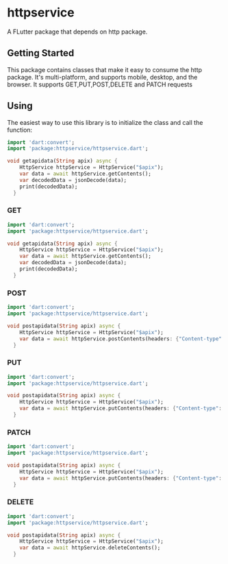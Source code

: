 # httpservice

A FLutter package that depends on http package.


## Getting Started
 
This package contains classes that make it
easy to consume the http package. It's multi-platform, and supports mobile, desktop,
and the browser.
It supports GET,PUT,POST,DELETE and PATCH requests

## Using

The easiest way to use this library is to initialize the class and call the function:

```dart
import 'dart:convert';
import 'package:httpservice/httpservice.dart';

void getapidata(String apix) async {
    HttpService httpService = HttpService("$apix");
    var data = await httpService.getContents();
    var decodedData = jsonDecode(data);
    print(decodedData);
  }

```

### GET

```dart
import 'dart:convert';
import 'package:httpservice/httpservice.dart';

void getapidata(String apix) async {
    HttpService httpService = HttpService("$apix");
    var data = await httpService.getContents();
    var decodedData = jsonDecode(data);
    print(decodedData);
  }

```


### POST

```dart
import 'dart:convert';
import 'package:httpservice/httpservice.dart';

void postapidata(String apix) async {
    HttpService httpService = HttpService("$apix");
    var data = await httpService.postContents(headers: {"Content-type": "application/json"},body: '{"title": "Hello", "body": "body text", "userId": 1}');
  }

```


### PUT

```dart
import 'dart:convert';
import 'package:httpservice/httpservice.dart';

void postapidata(String apix) async {
    HttpService httpService = HttpService("$apix");
    var data = await httpService.putContents(headers: {"Content-type": "application/json"},body:'{"title": "Hello", "body": "body text", "userId": 1}');
  }

```

### PATCH

```dart
import 'dart:convert';
import 'package:httpservice/httpservice.dart';

void postapidata(String apix) async {
    HttpService httpService = HttpService("$apix");
    var data = await httpService.putContents(headers: {"Content-type": "application/json"},body:'{"title": "Hello"}');
  }

```

### DELETE

```dart
import 'dart:convert';
import 'package:httpservice/httpservice.dart';

void postapidata(String apix) async {
    HttpService httpService = HttpService("$apix");
    var data = await httpService.deleteContents();
  }

```
